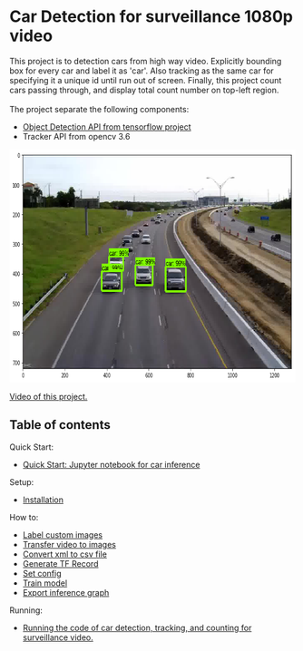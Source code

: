 # Car Detection for surveillance 1080p video
This project is to detection cars from high way video.
Explicitly bounding box for every car and label it as 'car'.
Also tracking as the same car for specifying it a unique id until run out of screen.
Finally, this project count cars passing through,
and display total count number on top-left region.
<br><br>
The project separate the following components:
- [Object Detection API from tensorflow project](https://github.com/tensorflow/models/tree/master/research/object_detection)
- Tracker API from opencv 3.6


<p align="center">
  <img src="doc/img/img.png" width=713 height=411>
</p>


[Video of this project.](https://www.youtube.com/watch?v=2yF5Bz_R6DI&feature=youtu.be)


## Table of contents
Quick Start:

* <a href='car_detection.ipynb'>
  Quick Start: Jupyter notebook for car inference</a><br>

Setup:

* <a href='doc/installation.md'>Installation</a><br>

How to:

* <a href='doc/labelimg.md'>Label custom images</a><br>
* <a href='doc/transfer_video_to_images.md'>Transfer video to images</a><br>
* <a href='doc/xml_to_csv.md'>Convert xml to csv file</a><br>
* <a href='doc/generate_tfrecord.md'>Generate TF Record</a><br>
* <a href='doc/config_setting.md'>Set config</a><br>
* <a href='doc/train.md'>Train model</a><br>
* <a href='doc/export_inference_graph.md'>Export inference graph</a><br>


Running:

* <a href='doc/car_detection_for_video.md'>
        Running the code of car detection, tracking, and counting for surveillance video.</a><br>

